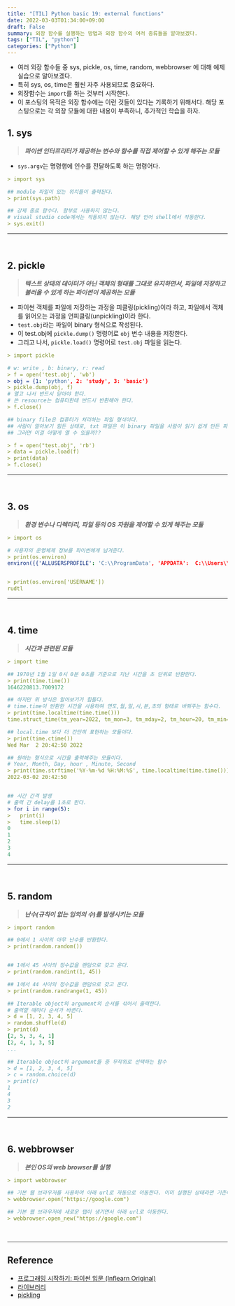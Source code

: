 ```yaml
---
title: "[TIL] Python basic 19: external functions"
date: 2022-03-03T01:34:00+09:00
draft: False
summary: 외장 함수를 실행하는 방법과 외장 함수의 여러 종류들을 알아보겠다.
tags: ["TIL", "python"]
categories: ["Python"]
---
```


- 여러 외장 함수들 중 sys, pickle, os, time, random, webbrowser 에 대해 예제 실습으로 알아보겠다.
- 특히 sys, os, time은 훨씬 자주 사용되므로 중요하다.
- 외장함수는 `import`를 하는 것부터 시작한다.
- 이 포스팅의 목적은 외장 함수에는 이런 것들이 있다는 기록하기 위해서다. 해당 포스팅으로는 각 외장 모듈에 대한 내용이 부족하니, 추가적인 학습을 하자.

## 1. sys

> **_파이썬 인터프리터가 제공하는 변수와 함수를 직접 제어할 수 있게 해주는 모듈_**

- `sys.argv`는 명령행에 인수를 전달하도록 하는 명령어다.

```yml
> import sys

## module 파일이 있는 위치들이 출력된다.
> print(sys.path)

## 강제 종료 함수다. 함부로 사용하지 않는다.
# visual studio code에서는 작동되지 않는다. 해당 언어 shell에서 작동한다.
> sys.exit()
```

---

&nbsp;

## 2. pickle

> **_텍스트 상태의 데이터가 아닌 객체의 형태를 그대로 유지하면서, 파일에 저장하고 불러올 수 있게 하는 파이썬이 제공하는 모듈_**

- 파이썬 객체를 파일에 저장하는 과정을 피클링(pickling)이라 하고, 파일에서 객체를 읽어오는 과정을 언피클링(unpickling)이라 한다.
- `test.obj`라는 파일이 binary 형식으로 작성된다.
- 이 test.obj에 `pickle.dump()` 명령어로 `obj` 변수 내용을 저장한다.
- 그리고 나서, `pickle.load()` 명령어로 `test.obj` 파일을 읽는다.

```yml
> import pickle

# w: write , b: binary, r: read
> f = open('test.obj', 'wb')
> obj = {1: 'python', 2: 'study', 3: 'basic'}
> pickle.dump(obj, f)
# 열고 나서 반드시 닫아야 한다.
# 쓴 resource는 컴퓨터한테 반드시 반환해야 한다.
> f.close()

## binary file은 컴퓨터가 처리하는 파일 형식이다.
## 사람이 알아보기 힘든 상태로, txt 파일은 이 binary 파일을 사람이 읽기 쉽게 만든 파일 형식이다.
## 그러면 이걸 어떻게 열 수 있을까??

> f = open("test.obj", 'rb')
> data = pickle.load(f)
> print(data)
> f.close()

```

---

&nbsp;

## 3. os

> **_환경 변수나 디렉터리, 파일 등의 OS 자원을 제어할 수 있게 해주는 모듈_**

```yml
> import os

# 사용자의 운영체제 정보를 파이썬에게 넘겨준다.
> print(os.environ)
environ({{'ALLUSERSPROFILE': 'C:\\ProgramData', 'APPDATA':  C:\\Users\\rudtl\\AppData\\Roaming', ....})


> print(os.environ['USERNAME'])
rudtl

```

---

&nbsp;

## 4. time

> **_시간과 관련된 모듈_**

```yml
> import time

## 1970년 1월 1일 0시 0분 0초를 기준으로 지난 시간을 초 단위로 반환한다.
> print(time.time())
1646220813.7009172

## 하지만 위 방식은 알아보기가 힘들다.
# time.time이 반환한 시간을 사용하여 연도,월,일,시,분,초의 형태로 바꿔주는 함수다.
> print(time.localtime(time.time()))
time.struct_time(tm_year=2022, tm_mon=3, tm_mday=2, tm_hour=20, tm_min=41, tm_sec=0, tm_wday=2, tm_yday=61, tm_isdst=0)

## local.time 보다 더 간단히 표현하는 모듈이다.
> print(time.ctime())
Wed Mar  2 20:42:50 2022

## 원하는 형식으로 시간을 출력해주는 모듈이다.
# Year, Month, Day, hour , Minute, Second
> print(time.strftime('%Y-%m-%d %H:%M:%S', time.localtime(time.time())))
2022-03-02 20:42:50


## 시간 간격 발생
# 출력 간 delay를 1초로 한다.
> for i in range(5):
>   print(i)
>   time.sleep(1)
0
1
2
3
4
```

---

&nbsp;

## 5. random

> **_난수(규칙이 없는 임의의 수)를 발생시키는 모듈_**

```yml
> import random

## 0에서 1 사이의 아무 난수를 반환한다.
> print(random.random())


## 1에서 45 사이의 정수값을 랜덤으로 갖고 온다.
> print(random.randint(1, 45))

## 1에서 44 사이의 정수값을 랜덤으로 갖고 온다.
> print(random.randrange(1, 45))

## Iterable object의 argument의 순서를 섞어서 출력한다.
# 출력할 때마다 순서가 바뀐다.
> d = [1, 2, 3, 4, 5]
> random.shuffle(d)
> print(d)
[2, 5, 3, 4, 1]
[2, 4, 1, 3, 5]
...

## Iterable object의 argument들 중 무작위로 선택하는 함수
> d = [1, 2, 3, 4, 5]
> c = random.choice(d)
> print(c)
1
4
3
2

```

---

&nbsp;

## 6. webbrowser

> **_본인 OS의 web browser를 실행_**

```yml
> import webbrowser

## 기본 웹 브라우저를 사용하여 아래 url로 자동으로 이동한다. 이미 실행된 상태라면 기존에 있던 tab이 이동된다.
> webbrowser.open("https://google.com")

## 기본 웹 브라우저에 새로운 탭이 생기면서 아래 url로 이동한다.
> webbrowser.open_new("https://google.com")


```

&nbsp;

---

## Reference

- [프로그래밍 시작하기: 파이썬 입문 (Inflearn Original)](https://www.inflearn.com/course/%ED%94%84%EB%A1%9C%EA%B7%B8%EB%9E%98%EB%B0%8D-%ED%8C%8C%EC%9D%B4%EC%8D%AC-%EC%9E%85%EB%AC%B8-%EC%9D%B8%ED%94%84%EB%9F%B0-%EC%98%A4%EB%A6%AC%EC%A7%80%EB%84%90)
- [라이브러리](https://wikidocs.net/33)
- [pickling](https://www.youtube.com/watch?v=Z24atwS8TZ0)
